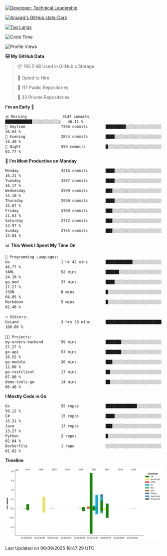 <div>
  <a href="https://www.linkedin.com/in/arielpineiro/" target="_blank" rel="nofollow noopener noreferrer">
    <img src="https://img.shields.io/badge/-LinkedIn-%230077B5?style=for-the-badge&logo=linkedin&logoColor=white" alt="Developer, Technical Leadership" title="Ariel Piñeiro">
  </a>
</div>

[![Anurag's GitHub stats-Dark](https://github-readme-stats.vercel.app/api?username=arielsrv&show_icons=true&theme=dark#gh-dark-mode-only)](https://github.com/anuraghazra/github-readme-stats#gh-dark-mode-only)

[![Top Langs](https://github-readme-stats.vercel.app/api/top-langs/?username=arielsrv&layout=compact&langs_count=10&theme=dark#gh-dark-mode-only)](https://github.com/anuraghazra/github-readme-stats&theme=dark#gh-dark-mode-only)

<!--START_SECTION:waka-->
![Code Time](http://img.shields.io/badge/Code%20Time-1%2C387%20hrs%2022%20mins-blue)

![Profile Views](http://img.shields.io/badge/Profile%20Views-3-blue)

**🐱 My GitHub Data** 

> 📦 192.5 kB Used in GitHub's Storage 
 > 
> 💼 Opted to Hire
 > 
> 📜 117 Public Repositories 
 > 
> 🔑 33 Private Repositories 
 > 
**I'm an Early 🐤** 

```text
🌞 Morning                9147 commits        ████████████░░░░░░░░░░░░░   46.11 % 
🌆 Daytime                7266 commits        █████████░░░░░░░░░░░░░░░░   36.63 % 
🌃 Evening                2874 commits        ████░░░░░░░░░░░░░░░░░░░░░   14.49 % 
🌙 Night                  550 commits         █░░░░░░░░░░░░░░░░░░░░░░░░   02.77 % 
```
📅 **I'm Most Productive on Monday** 

```text
Monday                   3216 commits        ████░░░░░░░░░░░░░░░░░░░░░   16.21 % 
Tuesday                  3207 commits        ████░░░░░░░░░░░░░░░░░░░░░   16.17 % 
Wednesday                2599 commits        ███░░░░░░░░░░░░░░░░░░░░░░   13.10 % 
Thursday                 2990 commits        ████░░░░░░░░░░░░░░░░░░░░░   15.07 % 
Friday                   2308 commits        ███░░░░░░░░░░░░░░░░░░░░░░   11.63 % 
Saturday                 2772 commits        ███░░░░░░░░░░░░░░░░░░░░░░   13.97 % 
Sunday                   2745 commits        ███░░░░░░░░░░░░░░░░░░░░░░   13.84 % 
```


📊 **This Week I Spent My Time On** 

```text
💬 Programming Languages: 
Go                       1 hr 42 mins        ████████████░░░░░░░░░░░░░   46.77 % 
YAML                     52 mins             ██████░░░░░░░░░░░░░░░░░░░   24.10 % 
go.mod                   37 mins             ████░░░░░░░░░░░░░░░░░░░░░   17.27 % 
JSON                     8 mins              █░░░░░░░░░░░░░░░░░░░░░░░░   04.05 % 
Markdown                 5 mins              █░░░░░░░░░░░░░░░░░░░░░░░░   02.48 % 

🔥 Editors: 
GoLand                   3 hrs 38 mins       █████████████████████████   100.00 % 

🐱‍💻 Projects: 
my-orders-backend        59 mins             ███████░░░░░░░░░░░░░░░░░░   27.27 % 
go-api                   57 mins             ███████░░░░░░░░░░░░░░░░░░   26.52 % 
go-module                26 mins             ███░░░░░░░░░░░░░░░░░░░░░░   12.00 % 
go-restclient            17 mins             ██░░░░░░░░░░░░░░░░░░░░░░░   07.80 % 
demo-tools-go            14 mins             ██░░░░░░░░░░░░░░░░░░░░░░░   06.48 % 
```

**I Mostly Code in Go** 

```text
Go                       55 repos            ██████████████░░░░░░░░░░░   56.12 % 
C#                       15 repos            ████░░░░░░░░░░░░░░░░░░░░░   15.31 % 
Java                     13 repos            ███░░░░░░░░░░░░░░░░░░░░░░   13.27 % 
Python                   2 repos             █░░░░░░░░░░░░░░░░░░░░░░░░   02.04 % 
Dockerfile               1 repo              ░░░░░░░░░░░░░░░░░░░░░░░░░   01.02 % 
```



**Timeline**

![Lines of Code chart](https://raw.githubusercontent.com/arielsrv/arielsrv/main/assets/bar_graph.png)


 Last Updated on 06/09/2025 18:47:29 UTC
<!--END_SECTION:waka-->
